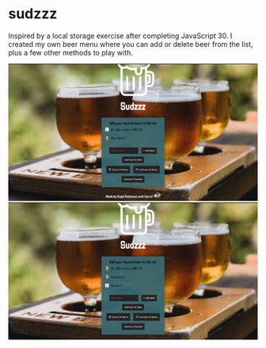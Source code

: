 # sudzzz

Inspired by a local storage exercise after completing JavaScript 30. I created my own beer menu where you can add or delete beer from the list, plus a few other methods to play with. 

![Settings Window](/images/screencap_1.png)
![Settings Window](/images/screencap_2.png)

